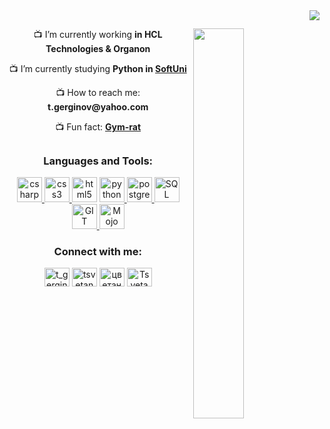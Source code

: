 <img align="right" src="https://komarev.com/ghpvc/?username=TsvetanG2"/>

<h2><meta name="google-site-verification" content="VTH_x9ruWuOVlL1WlUmgKizdwzqkjCZQCtYypiFl1P4" /></h2>

<img align = "right" width = "40%" src ="https://github-readme-stats.vercel.app/api?username=TsvetanG2&show_icons=true&theme=dark"/>


<p align="center" width = "50">
  📺 I’m currently working <strong>in HCL Technologies & Organon</strong></p>
<p align="center" width = "50">
  📺 I’m currently studying <strong>Python in <a href="https://softuni.bg/">SoftUni</strong></a></p>
<p align="center" width = "50">   
  📺 How to reach me: <strong>t.gerginov@yahoo.com</strong></p>
<p align="center" width = "50">   
  📺 Fun fact: <strong><a href="https://media.istockphoto.com/photos/rendering-of-a-cartoon-mouse-doing-a-workout-with-a-barbell-picture-id1130349933?k=20&m=1130349933&s=612x612&w=0&h=qAGWnLyTa6sEOxmt3XQCeUCcoF54bCzYoUsEne0nqSA=">Gym-rat</strong></a></p>


<h2></h2>
<h3 align="center" width="90">Languages and Tools:</h3>
<p align="center" width="90" ><a href="https://developer.android.com" target="_blank" rel="noreferrer"> <a href="https://www.w3schools.com/cs/" target="_blank" rel="noreferrer"> <img src="https://www.pinclipart.com/picdir/big/124-1248748_c-sharp-logo-png.png" alt="csharp" width="40" height="40"/> </a> <a href="https://www.w3schools.com/css/" target="_blank" rel="noreferrer"> <img src="https://cdn2.iconfinder.com/data/icons/programming-2/24/css-3-256.png" alt="css3" width="40" height="40"/> </a><a href="https://www.w3.org/html/" target="_blank" rel="noreferrer"> <img src="https://clipground.com/images/html-png-9.png" alt="html5" width="40" height="40"/></a> <a href="https://www.python.org" target="_blank" rel="noreferrer"> <img src="https://mananmohnot.github.io/img/about-logos/logo-python.png" alt="python" width="40" height="40"/> </a> <a href="https://www.w3schools.com/postgresql/index.php" target="_blank" rel="noreferrer"> <img src="https://cdn.freebiesupply.com/logos/large/2x/postgresql-inc-logo-png-transparent.png" alt="postgresql" width="40" height="40"/> </a> <a href="https://www.w3schools.com/sql/" target="_blank" rel="noreferrer"> <img src="https://tapoueh.org/img/old/sql-logo.png" alt="SQL" width="40" height="40"/> </a>  <a href="https://www.w3schools.com/git/default.asp" target="_blank" rel="noreferrer"> <img src="https://cdn4.iconfinder.com/data/icons/free-social-media-icons-1/200/1469470492_Git-512.png" alt="GIT" width="40" height="40"/> </a> <a href="https://www.bing.com/ck/a?!&&p=63d5be7e1dca10abJmltdHM9MTY5NjQ2NDAwMCZpZ3VpZD0xOTg5ZDMxZS04MTJjLTY1ZTEtMDYwNi1jMTY1ODA1OTY0ZDkmaW5zaWQ9NTE4Ng&ptn=3&hsh=3&fclid=1989d31e-812c-65e1-0606-c165805964d9&psq=mojo&u=a1aHR0cHM6Ly93d3cubW9kdWxhci5jb20vbW9qbw&ntb=1" target="_blank" rel="noreferrer"> <img src="https://th.bing.com/th/id/OIP.mTTi8o7Vf857iDjKUGuUUwHaHa?pid=ImgDet&rs=1" alt="Mojo" width="40" height="40"/> </a></p>

<h3 align="center" width="100">Connect with me:</h3>
<p align="center" width="100">
<a href="https://www.hackerrank.com/t_gerginov" target="blank"><img align="center" src="https://th.bing.com/th/id/OIP._b7sog9ef6w9KiMGkceXgAHaHa?pid=ImgDet&rs=1" alt="t_gerginov" height="30" width="40" /></a>
<a href="https://www.linkedin.com/in/tsvetan-gerginov-532931220/" target="blank"><img align="center" src="https://raw.githubusercontent.com/rahuldkjain/github-profile-readme-generator/master/src/images/icons/Social/linked-in-alt.svg" alt="tsvetan (teto) gerginov" height="30" width="40" /></a>
<a href="https://fb.com/цветан гергинов" target="blank"><img align="center" src="https://raw.githubusercontent.com/rahuldkjain/github-profile-readme-generator/master/src/images/icons/Social/facebook.svg" alt="цветан гергинов" height="30" width="40" /></a>
<a href="https://www.upwork.com/freelancers/~01bfbeac6eea0aae79" target="blank"><img align="center" src="https://th.bing.com/th/id/R.ebdabc95d3fed294d5f787c7c3a0d7a2?rik=cxKOGnxCCHu%2bzw&pid=ImgRaw&r=0" alt="Tsvetan Gerginov" height="30" width="40" /></a>
</p>



